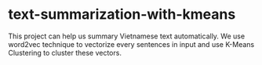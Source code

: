 # text-summarization-with-kmeans
This project can help us summary Vietnamese text automatically. We use word2vec technique to vectorize every sentences in input and use K-Means Clustering to cluster these vectors.
